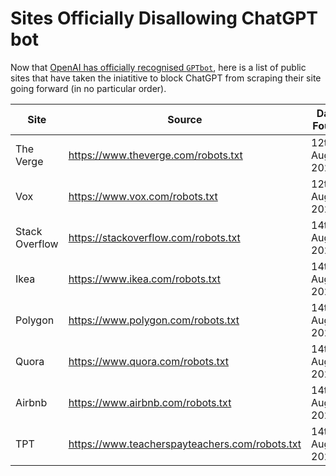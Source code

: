 # Sites Officially Disallowing ChatGPT bot

Now that [OpenAI has officially recognised `GPTbot`](https://platform.openai.com/docs/gptbot), here is a list of public sites that have taken the iniatitive to block ChatGPT from scraping their site going forward (in no particular order). 

| Site | Source | Date Found |
| --- | --- | --- |
| The Verge |  https://www.theverge.com/robots.txt | 12th August 2023 |
| Vox | https://www.vox.com/robots.txt | 12th August 2023 |
| Stack Overflow | https://stackoverflow.com/robots.txt | 14th August 2023 |
| Ikea | https://www.ikea.com/robots.txt | 14th August 2023 |
| Polygon | https://www.polygon.com/robots.txt | 14th August 2023 |
| Quora | https://www.quora.com/robots.txt | 14th August 2023 |
| Airbnb | https://www.airbnb.com/robots.txt | 14th August 2023 |
| TPT | https://www.teacherspayteachers.com/robots.txt | 14th August 2023 |
